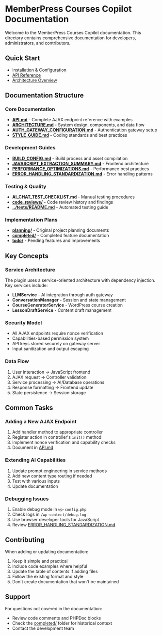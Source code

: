 # MemberPress Courses Copilot Documentation

Welcome to the MemberPress Courses Copilot documentation. This directory contains comprehensive documentation for developers, administrators, and contributors.

## Quick Start

- [Installation & Configuration](../README.md#installation)
- [API Reference](API.md)
- [Architecture Overview](ARCHITECTURE.md)

## Documentation Structure

### Core Documentation

- **[API.md](API.md)** - Complete AJAX endpoint reference with examples
- **[ARCHITECTURE.md](ARCHITECTURE.md)** - System design, components, and data flow
- **[AUTH_GATEWAY_CONFIGURATION.md](AUTH_GATEWAY_CONFIGURATION.md)** - Authentication gateway setup
- **[STYLE_GUIDE.md](STYLE_GUIDE.md)** - Coding standards and best practices

### Development Guides

- **[BUILD_CONFIG.md](BUILD_CONFIG.md)** - Build process and asset compilation
- **[JAVASCRIPT_EXTRACTION_SUMMARY.md](JAVASCRIPT_EXTRACTION_SUMMARY.md)** - Frontend architecture
- **[PERFORMANCE_OPTIMIZATIONS.md](PERFORMANCE_OPTIMIZATIONS.md)** - Performance best practices
- **[ERROR_HANDLING_STANDARDIZATION.md](ERROR_HANDLING_STANDARDIZATION.md)** - Error handling patterns

### Testing & Quality

- **[AI_CHAT_TEST_CHECKLIST.md](AI_CHAT_TEST_CHECKLIST.md)** - Manual testing procedures
- **[code_reviews/](code_reviews/)** - Code review history and findings
- **[../tests/README.md](../tests/README.md)** - Automated testing guide

### Implementation Plans

- **[planning/](planning/)** - Original project planning documents
- **[completed/](completed/)** - Completed feature documentation
- **[todo/](todo/)** - Pending features and improvements

## Key Concepts

### Service Architecture
The plugin uses a service-oriented architecture with dependency injection. Key services include:
- **LLMService** - AI integration through auth gateway
- **ConversationManager** - Session and state management
- **CourseGeneratorService** - WordPress course creation
- **LessonDraftService** - Content draft management

### Security Model
- All AJAX endpoints require nonce verification
- Capabilities-based permission system
- API keys stored securely on gateway server
- Input sanitization and output escaping

### Data Flow
1. User interaction → JavaScript frontend
2. AJAX request → Controller validation
3. Service processing → AI/Database operations
4. Response formatting → Frontend update
5. State persistence → Session storage

## Common Tasks

### Adding a New AJAX Endpoint
1. Add handler method to appropriate controller
2. Register action in controller's `init()` method
3. Implement nonce verification and capability checks
4. Document in [API.md](API.md)

### Extending AI Capabilities
1. Update prompt engineering in service methods
2. Add new content type routing if needed
3. Test with various inputs
4. Update documentation

### Debugging Issues
1. Enable debug mode in `wp-config.php`
2. Check logs in `/wp-content/debug.log`
3. Use browser developer tools for JavaScript
4. Review [ERROR_HANDLING_STANDARDIZATION.md](ERROR_HANDLING_STANDARDIZATION.md)

## Contributing

When adding or updating documentation:
1. Keep it simple and practical
2. Include code examples where helpful
3. Update the table of contents if adding files
4. Follow the existing format and style
5. Don't create documentation that won't be maintained

## Support

For questions not covered in the documentation:
- Review code comments and PHPDoc blocks
- Check the [completed/](completed/) folder for historical context
- Contact the development team
